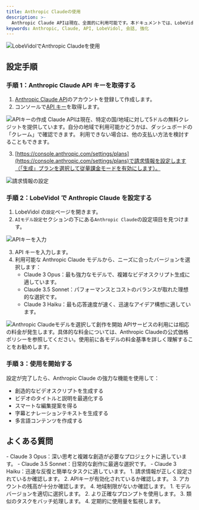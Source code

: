 ```yaml
---
title: Anthropic Claudeの使用
description: >-
  Anthropic Claude APIは現在、全面的に利用可能です。本ドキュメントでは、LobeVidolで[Anthropic Claude](https://www.anthropic.com/api)を設定し、使用する方法を詳しく説明します。
keywords: Anthropic, Claude, API, LobeVidol, 会話, 強化
---
```


<Frame>
  <img 
    src="https://oss.vidol.chat/docs/2024/11/3d2c8df14b2aaf1b98ad2706e6573e46.png"
    alt="LobeVidolでAnthropic Claudeを使用"
  />
</Frame>

## 設定手順

### 手順 1：Anthropic Claude API キーを取得する

1. [Anthropic Claude API](https://www.anthropic.com/api)のアカウントを登録して作成します。
2. コンソールで[API キー](https://console.anthropic.com/settings/keys)を取得します。

<Frame>
  <img 
    src="https://oss.vidol.chat/assets/ec6bd7ee7851ae4d9289dc9af7f73c1c.webp"
    alt="APIキーの作成"
  />
</Frame>

<Warning>
  Claude APIは現在、特定の国/地域に対して5ドルの無料クレジットを提供しています。自分の地域で利用可能かどうかは、ダッシュボードの「クレーム」で確認できます。
  利用できない場合は、他の支払い方法を検討することもできます。
</Warning>

3. [https://console.anthropic.com/settings/plans](https://console.anthropic.com/settings/plans)で請求情報を設定します（「生成」プランを選択して従量課金モードを有効にします）。

<Frame>
  <img 
    src="https://oss.vidol.chat/assets/66b784fffe7573242d86f4f73f177ce0.webp"
    alt="請求情報の設定"
  />
</Frame>

### 手順 2：LobeVidol で Anthropic Claude を設定する

1. LobeVidol の`設定`ページを開きます。
2. `AIモデル設定`セクションの下にある`Anthropic Claude`の設定項目を見つけます。

<Frame>
  <img 
    src="https://oss.vidol.chat/assets/feb270dee460367739857f028f2f617e.webp"
    alt="APIキーを入力"
  />
</Frame>

3. API キーを入力します。
4. 利用可能な Anthropic Claude モデルから、ニーズに合ったバージョンを選択します：
   - Claude 3 Opus：最も強力なモデルで、複雑なビデオスクリプト生成に適しています。
   - Claude 3.5 Sonnet：パフォーマンスとコストのバランスが取れた理想的な選択です。
   - Claude 3 Haiku：最も応答速度が速く、迅速なアイデア構想に適しています。

<Frame>
  <img 
    src="https://oss.vidol.chat/assets/4f9af602892219fa812b4321b1b2cdcd.webp"
    alt="Anthropic Claudeモデルを選択して創作を開始"
  />
</Frame>

<Warning>
  APIサービスの利用には相応の料金が発生します。具体的な料金については、Anthropic Claudeの公式価格ポリシーを参照してください。使用前に各モデルの料金基準を詳しく理解することをお勧めします。
</Warning>

### 手順 3：使用を開始する

設定が完了したら、Anthropic Claude の強力な機能を使用して：

- 創造的なビデオスクリプトを生成する
- ビデオのタイトルと説明を最適化する
- スマートな編集提案を得る
- 字幕とナレーションテキストを生成する
- 多言語コンテンツを作成する

## よくある質問

<AccordionGroup>
  <Accordion title="適切なClaudeモデルを選択するには？">
    - Claude 3 Opus：深い思考と複雑な創造が必要なプロジェクトに適しています。
    - Claude 3.5 Sonnet：日常的な創作に最適な選択です。
    - Claude 3 Haiku：迅速な反復と簡単なタスクに適しています。
  </Accordion>

  <Accordion title="APIキーが使えない場合はどうすればよいですか？">
    1. 請求情報が正しく設定されているか確認します。
    2. APIキーが有効化されているか確認します。
    3. アカウントの残高が十分か確認します。
    4. 地域制限がないか確認します。
  </Accordion>

  <Accordion title="API使用コストを最適化するには？">
    1. モデルバージョンを適切に選択します。
    2. より正確なプロンプトを使用します。
    3. 類似のタスクをバッチ処理します。
    4. 定期的に使用量を監視します。
  </Accordion>
</AccordionGroup>
